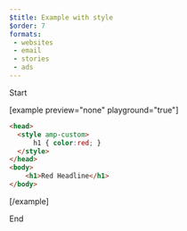 ```yaml
---
$title: Example with style
$order: 7
formats:
 - websites
 - email
 - stories
 - ads
---
```


Start

[example  preview="none" playground="true"]

```html
<head>
  <style amp-custom>
      h1 { color:red; }
  </style>
</head>
<body>
    <h1>Red Headline</h1>
</body>
```

[/example]

End
